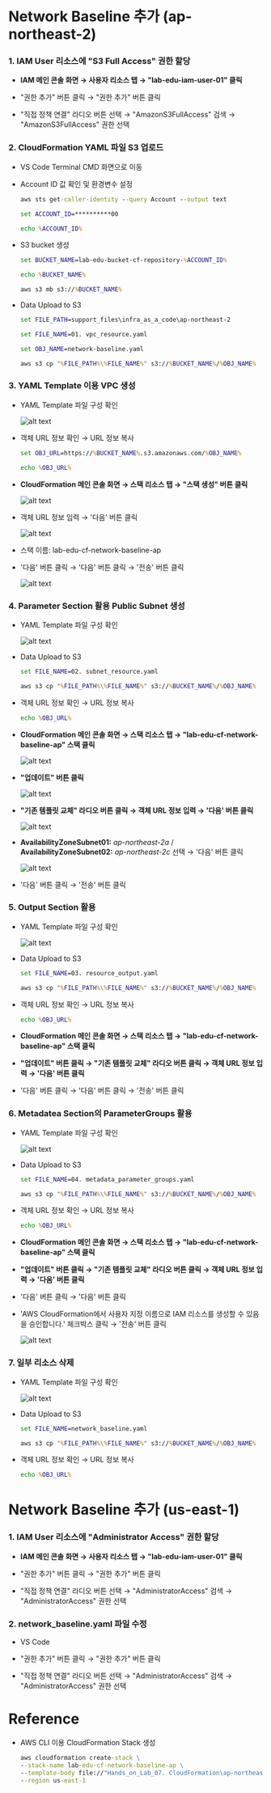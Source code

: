 # Network Baseline 추가 (ap-northeast-2)

### 1. IAM User 리소스에 "S3 Full Access" 권한 할당

- **IAM 메인 콘솔 화면 → 사용자 리소스 탭 → "lab-edu-iam-user-01" 클릭**

- "권한 추가" 버튼 클릭 → "권한 추가" 버튼 클릭

- "직접 정책 연결" 라디오 버튼 선택 → "AmazonS3FullAccess" 검색 → "AmazonS3FullAccess" 권한 선택



### 2. CloudFormation YAML 파일 S3 업로드

- VS Code Terminal CMD 화면으로 이동

- Account ID 값 확인 및 환경변수 설정

    ```cmd
    aws sts get-caller-identity --query Account --output text
    ```

    ```cmd
    set ACCOUNT_ID=**********00
    ```

    ```cmd
    echo %ACCOUNT_ID%
    ```

- S3 bucket 생성

    ```cmd
    set BUCKET_NAME=lab-edu-bucket-cf-repository-%ACCOUNT_ID%
    ```

    ```cmd
    echo %BUCKET_NAME%
    ```

    ```cmd
    aws s3 mb s3://%BUCKET_NAME%
    ```

- Data Upload to S3

    ```cmd
    set FILE_PATH=support_files\infra_as_a_code\ap-northeast-2
    ```

    ```cmd
    set FILE_NAME=01. vpc_resource.yaml
    ```

    ```cmd
    set OBJ_NAME=network-baseline.yaml
    ```

    ```cmd
    aws s3 cp "%FILE_PATH%\%FILE_NAME%" s3://%BUCKET_NAME%/%OBJ_NAME%
    ```



### 3. YAML Template 이용 VPC 생성

- YAML Template 파일 구성 확인

    ![alt text](./img/template_01.png)

- 객체 URL 정보 확인 → URL 정보 복사
  
    ```cmd
    set OBJ_URL=https://%BUCKET_NAME%.s3.amazonaws.com/%OBJ_NAME%
    ```

    ```cmd
    echo %OBJ_URL%
    ```

- **CloudFormation 메인 콘솔 화면 → 스택 리소스 탭 → "스택 생성" 버튼 클릭**

    ![alt text](./img/template_02.png)

- 객체 URL 정보 입력 → '다음' 버튼 클릭

    ![alt text](./img/template_03.png)

- 스택 이름: lab-edu-cf-network-baseline-ap

- '다음' 버튼 클릭 → '다음' 버튼 클릭 → '전송' 버튼 클릭

    ![alt text](./img/template_04.png)




### 4. Parameter Section 활용 Public Subnet 생성

- YAML Template 파일 구성 확인

    ![alt text](./img/template_05.png)

- Data Upload to S3

    ```cmd
    set FILE_NAME=02. subnet_resource.yaml
    ```

    ```cmd
    aws s3 cp "%FILE_PATH%\%FILE_NAME%" s3://%BUCKET_NAME%/%OBJ_NAME%
    ```

- 객체 URL 정보 확인 → URL 정보 복사

    ```cmd
    echo %OBJ_URL%
    ```

- **CloudFormation 메인 콘솔 화면 → 스택 리소스 탭 → "lab-edu-cf-network-baseline-ap" 스택 클릭**

    ![alt text](./img/template_06.png)

- **"업데이트" 버튼 클릭**

    ![alt text](./img/template_07.png)

- **"기존 템플릿 교체" 라디오 버튼 클릭 → 객체 URL 정보 입력 → '다음' 버튼 클릭**

    ![alt text](./img/template_08.png)

- **AvailabilityZoneSubnet01:** *ap-northeast-2a* / **AvailabilityZoneSubnet02:** *ap-northeast-2c* 선택 → '다음' 버튼 클릭

    ![alt text](./img/template_09.png)

- '다음' 버튼 클릭 → '전송' 버튼 클릭



### 5. Output Section 활용 

- YAML Template 파일 구성 확인

    ![alt text](./img/template_10.png)

- Data Upload to S3

    ```cmd
    set FILE_NAME=03. resource_output.yaml
    ```

    ```cmd
    aws s3 cp "%FILE_PATH%\%FILE_NAME%" s3://%BUCKET_NAME%/%OBJ_NAME%
    ```

- 객체 URL 정보 확인 → URL 정보 복사

    ```cmd
    echo %OBJ_URL%
    ```

- **CloudFormation 메인 콘솔 화면 → 스택 리소스 탭 → "lab-edu-cf-network-baseline-ap" 스택 클릭**

- **"업데이트" 버튼 클릭 → "기존 템플릿 교체" 라디오 버튼 클릭 → 객체 URL 정보 입력 → '다음' 버튼 클릭**

- '다음' 버튼 클릭 → '다음' 버튼 클릭 → '전송' 버튼 클릭



### 6. Metadatea Section의 ParameterGroups 활용 

- YAML Template 파일 구성 확인

    ![alt text](./img/template_11.png)

- Data Upload to S3

    ```cmd
    set FILE_NAME=04. metadata_parameter_groups.yaml
    ```

    ```cmd
    aws s3 cp "%FILE_PATH%\%FILE_NAME%" s3://%BUCKET_NAME%/%OBJ_NAME%
    ```

- 객체 URL 정보 확인 → URL 정보 복사

    ```cmd
    echo %OBJ_URL%
    ```

- **CloudFormation 메인 콘솔 화면 → 스택 리소스 탭 → "lab-edu-cf-network-baseline-ap" 스택 클릭**

- **"업데이트" 버튼 클릭 → "기존 템플릿 교체" 라디오 버튼 클릭 → 객체 URL 정보 입력 → '다음' 버튼 클릭**

- '다음' 버튼 클릭 → '다음' 버튼 클릭

- 'AWS CloudFormation에서 사용자 지정 이름으로 IAM 리소스를 생성할 수 있음을 승인합니다.' 체크박스 클릭 → '전송' 버튼 클릭

    ![alt text](./img/template_12.png)

### 7. 일부 리소스 삭제 

- YAML Template 파일 구성 확인

    ![alt text](./img/template_13.png)

- Data Upload to S3

    ```cmd
    set FILE_NAME=network_baseline.yaml
    ```

    ```cmd
    aws s3 cp "%FILE_PATH%\%FILE_NAME%" s3://%BUCKET_NAME%/%OBJ_NAME%
    ```

- 객체 URL 정보 확인 → URL 정보 복사

    ```cmd
    echo %OBJ_URL%
    ```

# Network Baseline 추가 (us-east-1)

### 1. IAM User 리소스에 "Administrator Access" 권한 할당

- **IAM 메인 콘솔 화면 → 사용자 리소스 탭 → "lab-edu-iam-user-01" 클릭**

- "권한 추가" 버튼 클릭 → "권한 추가" 버튼 클릭

- "직접 정책 연결" 라디오 버튼 선택 → "AdministratorAccess" 검색 → "AdministratorAccess" 권한 선택

### 2. network_baseline.yaml 파일 수정

- VS Code 

- "권한 추가" 버튼 클릭 → "권한 추가" 버튼 클릭

- "직접 정책 연결" 라디오 버튼 선택 → "AdministratorAccess" 검색 → "AdministratorAccess" 권한 선택










# Reference

- AWS CLI 이용 CloudFormation Stack 생성

    ```cmd
    aws cloudformation create-stack \
    --stack-name lab-edu-cf-network-baseline-ap \
    --template-body file://"Hands_on_Lab_07. CloudFormation\ap-northeast-2\01. vpc_resource.yaml" \
    --region us-east-1
    ```